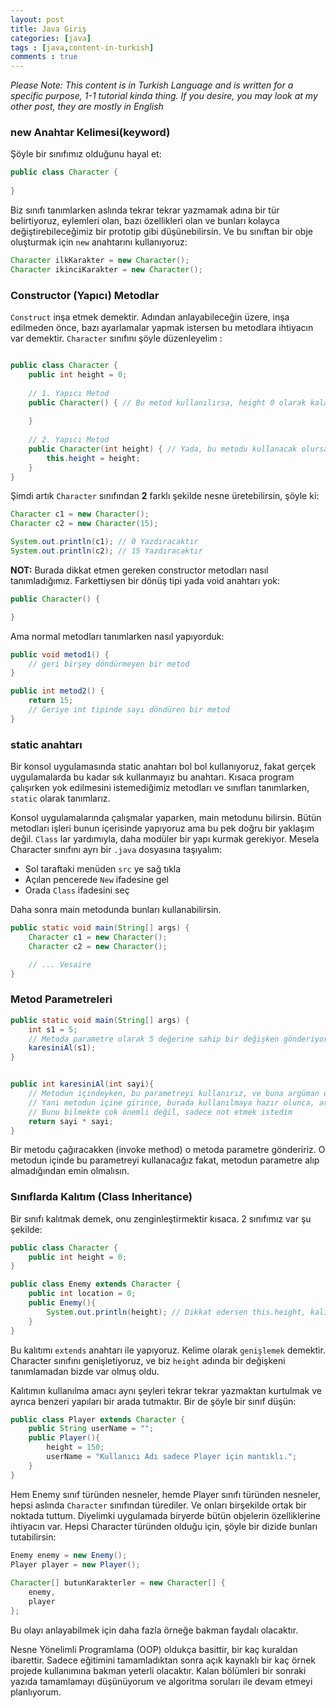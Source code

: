 ```yaml
---
layout: post
title: Java Giriş  
categories: [java]
tags : [java,content-in-turkish]
comments : true
---
```


*Please Note: This content is in Turkish Language and is written for a specific purpose, 1-1 tutorial kinda thing. If you desire, you may look at my other post, they are mostly in English*

### new Anahtar Kelimesi(keyword)

Şöyle bir sınıfımız olduğunu hayal et:

```java
public class Character {
	
}
```

Biz sınıfı tanımlarken aslında tekrar tekrar yazmamak adına bir tür belirtiyoruz, eylemleri olan, bazı özellikleri olan ve bunları kolayca değiştirebileceğimiz bir prototip gibi düşünebilirsin. Ve bu sınıftan bir obje oluşturmak için `new` anahtarını kullanıyoruz:

```java
Character ilkKarakter = new Character();
Character ikinciKarakter = new Character();
```

### Constructor (Yapıcı) Metodlar

`Construct` inşa etmek demektir. Adından anlayabileceğin üzere, inşa edilmeden önce, bazı ayarlamalar yapmak istersen bu metodlara ihtiyacın var demektir. `Character` sınıfını şöyle düzenleyelim :

```java

public class Character {
	public int height = 0;
	
	// 1. Yapıcı Metod
	public Character() { // Bu metod kullanılırsa, height 0 olarak kalacaktır
		
	}
	
	// 2. Yapıcı Metod
	public Character(int height) { // Yada, bu metodu kullanacak olursan, parametreden gelen değer ne ise, height o olacaktır
		this.height = height;
	}
}

```

Şimdi artık `Character`  sınıfından **2** farklı şekilde nesne üretebilirsin, şöyle ki:

```java
Character c1 = new Character();
Character c2 = new Character(15);

System.out.println(c1); // 0 Yazdıracaktır
System.out.println(c2); // 15 Yazdıracaktır
```

**NOT:** Burada dikkat etmen gereken constructor metodları nasıl tanımladığımız. Farkettiysen bir dönüş tipi yada void anahtarı yok:

```java
public Character() {

}
```

Ama normal metodları tanımlarken nasıl yapıyorduk:

```java
public void metod1() { 
    // geri birşey döndürmeyen bir metod
}

public int metod2() {
    return 15;
    // Geriye int tipinde sayı döndüren bir metod
}
```


### static anahtarı

Bir konsol uygulamasında static anahtarı bol bol kullanıyoruz, fakat gerçek uygulamalarda bu kadar sık kullanmayız bu anahtarı. Kısaca program çalışırken yok edilmesini istemediğimiz metodları ve sınıfları tanımlarken, `static` olarak tanımlarız.

Konsol uygulamalarında çalışmalar yaparken, main metodunu bilirsin. Bütün metodları işleri bunun içerisinde yapıyoruz ama bu pek doğru bir yaklaşım değil. `Class` lar yardımıyla, daha modüler bir yapı kurmak gerekiyor. Mesela Character sınıfını ayrı bir `.java` dosyasına taşıyalım:

- Sol taraftaki menüden `src` ye sağ tıkla
- Açılan pencerede `New` ifadesine gel
- Orada `Class` ifadesini seç

Daha sonra main metodunda bunları kullanabilirsin.

```java
public static void main(String[] args) {
	Character c1 = new Character();
    Character c2 = new Character();

    // ... Vesaire 
}
```

### Metod Parametreleri

```java
public static void main(String[] args) {
	int s1 = 5;
    // Metoda parametre olarak 5 değerine sahip bir değişken gönderiyoruz
    karesiniAl(s1);
}


public int karesiniAl(int sayi){
    // Metodun içindeyken, bu parametreyi kullanırız, ve buna argüman denilir
    // Yani metodun içine girince, burada kullanılmaya hazır olunca, argüman olarak adlandırılır.
    // Bunu bilmekte çok önemli değil, sadece not etmek istedim
    return sayi * sayi;
}
```

Bir metodu çağıracakken (invoke method) o metoda parametre göndeririz. O metodun içinde bu parametreyi kullanacağız fakat, metodun parametre alıp almadığından emin olmalısın.


### Sınıflarda Kalıtım (Class Inheritance)

Bir sınıfı kalıtmak demek, onu zenginleştirmektir kısaca. 2 sınıfımız var şu şekilde:

```java
public class Character {
    public int height = 0;
}

public class Enemy extends Character {
    public int location = 0;
	public Enemy(){
		System.out.println(height); // Dikkat edersen this.height, kalıtım yaptığımız Character sınıfından geliyor
	}
}
```

Bu kalıtımı `extends` anahtarı ile yapıyoruz. Kelime olarak `genişlemek` demektir. Character sınıfını genişletiyoruz, ve biz `height` adında bir değişkeni tanımlamadan bizde var olmuş oldu. 

Kalıtımın kullanılma amacı aynı şeyleri tekrar tekrar yazmaktan kurtulmak ve ayrıca benzeri yapıları bir arada tutmaktır. Bir de şöyle bir sınıf düşün:

```java
public class Player extends Character {
	public String userName = "";
	public Player(){
		height = 150;
		userName = "Kullanıcı Adı sadece Player için mantıklı.";
	}
}
```

Hem Enemy sınıf türünden nesneler, hemde Player sınıfı türünden nesneler, hepsi aslında  `Character` sınıfından türediler. Ve onları birşekilde ortak bir noktada tuttum. Diyelimki uygulamada biryerde bütün objelerin özelliklerine ihtiyacın var. Hepsi Character türünden olduğu için, şöyle bir dizide bunları tutabilirsin:

```java
Enemy enemy = new Enemy();
Player player = new Player();
		
Character[] butunKarakterler = new Character[] { 
	enemy,
	player
};
```

Bu olayı anlayabilmek için daha fazla örneğe bakman faydalı olacaktır.

Nesne Yönelimli Programlama (OOP) oldukça basittir, bir kaç kuraldan ibarettir. Sadece eğitimini tamamladıktan sonra açık kaynaklı bir kaç örnek projede kullanımına bakman yeterli olacaktır. Kalan bölümleri bir sonraki yazıda tamamlamayı düşünüyorum ve algoritma soruları ile devam etmeyi planlıyorum.

